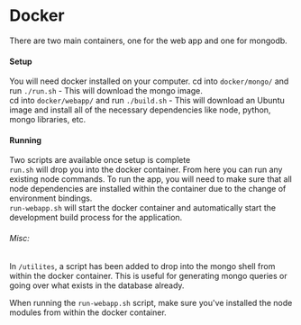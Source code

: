 # Docker

There are two main containers, one for the web app and one for mongodb.

#### Setup
You will need docker installed on your computer.
cd into `docker/mongo/` and run `./run.sh` - This will download the mongo image.  
cd into `docker/webapp/` and run `./build.sh` - This will download an Ubuntu image and install all of the necessary dependencies like node, python, mongo libraries, etc.   

#### Running
Two scripts are available once setup is complete  
`run.sh` will drop you into the docker container. From here you can run any existing node commands. To run the app, you will need to make sure that all node dependencies are installed within the container due to the change of environment bindings.  
`run-webapp.sh` will start the docker container and automatically start the development build process for the application.

###### Misc:
In `/utilites`, a script has been added to drop into the mongo shell from within the docker container. This is useful for generating mongo queries or going over what exists in the database already.  

When running the `run-webapp.sh` script, make sure you've installed the node modules from within the docker container. 

